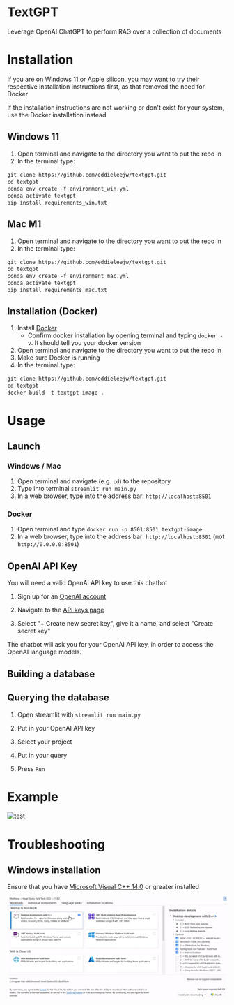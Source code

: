 # TextGPT
Leverage OpenAI ChatGPT to perform RAG over a collection of documents

# Installation

If you are on Windows 11 or Apple silicon, you may want to try their respective installation instructions first, as that removed the need for Docker

If the installation instructions are not working or don't exist for your system, use the Docker installation instead

## Windows 11

1. Open terminal and navigate to the directory you want to put the repo in
2. In the terminal type:
```
git clone https://github.com/eddieleejw/textgpt.git
cd textgpt
conda env create -f environment_win.yml
conda activate textgpt
pip install requirements_win.txt
```

## Mac M1
1. Open terminal and navigate to the directory you want to put the repo in
2. In the terminal type:
```
git clone https://github.com/eddieleejw/textgpt.git
cd textgpt
conda env create -f environment_mac.yml
conda activate textgpt
pip install requirements_mac.txt
```

## Installation (Docker)

1. Install [Docker](https://www.docker.com/) 
    - Confirm docker installation by opening terminal and typing `docker -v`. It should tell you your docker version
2. Open terminal and navigate to the directory you want to put the repo in
3. Make sure Docker is running
4. In the terminal type:
```
git clone https://github.com/eddieleejw/textgpt.git
cd textgpt
docker build -t textgpt-image .
```



# Usage

## Launch

### Windows / Mac

1. Open terminal and navigate (e.g. `cd`) to the repository
2. Type into terminal `streamlit run main.py`
3. In a web browser, type into the address bar: `http://localhost:8501`

### Docker
1. Open terminal and type `docker run -p 8501:8501 textgpt-image`
2. In a web browser, type into the address bar: `http://localhost:8501` (not `http://0.0.0.0:8501`)


## OpenAI API Key

You will need a valid OpenAI API key to use this chatbot

1. Sign up for an [OpenAI account](https://openai.com/index/openai-api/)

2. Navigate to the [API keys page](https://platform.openai.com/api-keys)

3. Select "+ Create new secret key", give it a name, and select "Create secret key"

The chatbot will ask you for your OpenAI API key, in order to access the OpenAI language models. 

## Building a database



## Querying the database

1. Open streamlit with `streamlit run main.py`

2. Put in your OpenAI API key

3. Select your project

4. Put in your query

5. Press `Run`

# Example

![test](images/demo.png)

# Troubleshooting

## Windows installation

Ensure that you have [Microsoft Visual C++ 14.0](https://visualstudio.microsoft.com/visual-cpp-build-tools/) or greater installed

![blah](images/windows_vs_install.png)